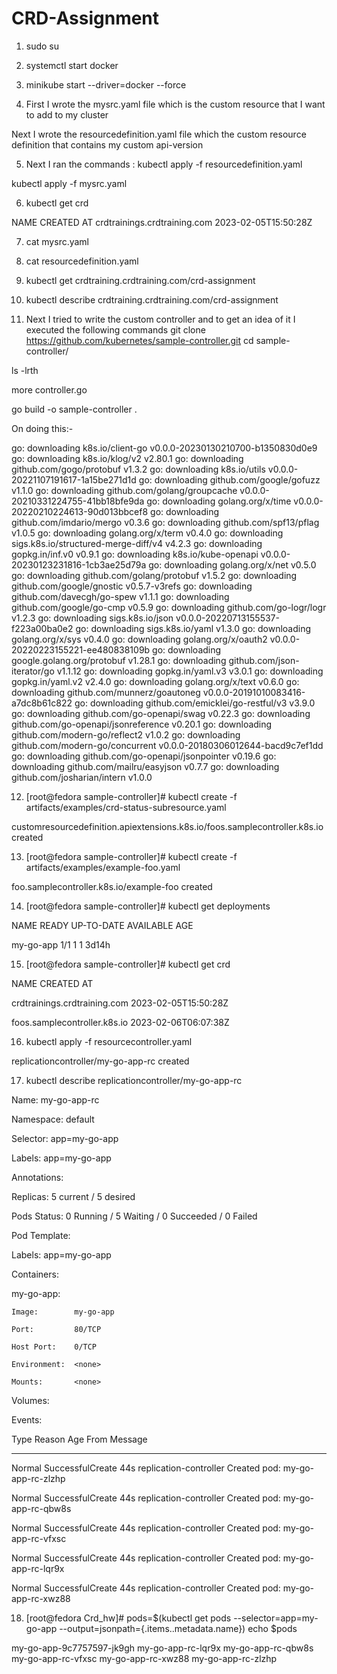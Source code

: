 # CRD-Assignment
1) sudo su


2) systemctl start docker


3) minikube start --driver=docker --force


4) First I wrote the mysrc.yaml file which is the custom resource that I want to add to my cluster

Next I wrote the resourcedefinition.yaml file which the custom resource definition that contains my custom api-version


5) Next I ran the commands :
  kubectl apply -f resourcedefinition.yaml
  
  kubectl apply -f mysrc.yaml
  

6) kubectl get crd

NAME                           CREATED AT
crdtrainings.crdtraining.com   2023-02-05T15:50:28Z

7) cat mysrc.yaml


8) cat resourcedefinition.yaml


9) kubectl get crdtraining.crdtraining.com/crd-assignment


10) kubectl describe crdtraining.crdtraining.com/crd-assignment


11) Next I tried to write the custom controller and to get an idea of it I executed the following commands
  git clone https://github.com/kubernetes/sample-controller.git
  cd sample-controller/
  
  ls -lrth
  
  more controller.go
  
  go build -o sample-controller .
  
  On doing this:-
  
go: downloading k8s.io/client-go v0.0.0-20230130210700-b1350830d0e9
go: downloading k8s.io/klog/v2 v2.80.1
go: downloading github.com/gogo/protobuf v1.3.2
go: downloading k8s.io/utils v0.0.0-20221107191617-1a15be271d1d
go: downloading github.com/google/gofuzz v1.1.0
go: downloading github.com/golang/groupcache v0.0.0-20210331224755-41bb18bfe9da
go: downloading golang.org/x/time v0.0.0-20220210224613-90d013bbcef8
go: downloading github.com/imdario/mergo v0.3.6
go: downloading github.com/spf13/pflag v1.0.5
go: downloading golang.org/x/term v0.4.0
go: downloading sigs.k8s.io/structured-merge-diff/v4 v4.2.3
go: downloading gopkg.in/inf.v0 v0.9.1
go: downloading k8s.io/kube-openapi v0.0.0-20230123231816-1cb3ae25d79a
go: downloading golang.org/x/net v0.5.0
go: downloading github.com/golang/protobuf v1.5.2
go: downloading github.com/google/gnostic v0.5.7-v3refs
go: downloading github.com/davecgh/go-spew v1.1.1
go: downloading github.com/google/go-cmp v0.5.9
go: downloading github.com/go-logr/logr v1.2.3
go: downloading sigs.k8s.io/json v0.0.0-20220713155537-f223a00ba0e2
go: downloading sigs.k8s.io/yaml v1.3.0
go: downloading golang.org/x/sys v0.4.0
go: downloading golang.org/x/oauth2 v0.0.0-20220223155221-ee480838109b
go: downloading google.golang.org/protobuf v1.28.1
go: downloading github.com/json-iterator/go v1.1.12
go: downloading gopkg.in/yaml.v3 v3.0.1
go: downloading gopkg.in/yaml.v2 v2.4.0
go: downloading golang.org/x/text v0.6.0
go: downloading github.com/munnerz/goautoneg v0.0.0-20191010083416-a7dc8b61c822
go: downloading github.com/emicklei/go-restful/v3 v3.9.0
go: downloading github.com/go-openapi/swag v0.22.3
go: downloading github.com/go-openapi/jsonreference v0.20.1
go: downloading github.com/modern-go/reflect2 v1.0.2
go: downloading github.com/modern-go/concurrent v0.0.0-20180306012644-bacd9c7ef1dd
go: downloading github.com/go-openapi/jsonpointer v0.19.6
go: downloading github.com/mailru/easyjson v0.7.7
go: downloading github.com/josharian/intern v1.0.0



12) [root@fedora sample-controller]# kubectl create -f artifacts/examples/crd-status-subresource.yaml

customresourcedefinition.apiextensions.k8s.io/foos.samplecontroller.k8s.io created


13) [root@fedora sample-controller]# kubectl create -f artifacts/examples/example-foo.yaml

foo.samplecontroller.k8s.io/example-foo created


14) [root@fedora sample-controller]# kubectl get deployments

NAME        READY   UP-TO-DATE   AVAILABLE   AGE

my-go-app   1/1     1            1           3d14h



15) [root@fedora sample-controller]# kubectl get crd

NAME                           CREATED AT

crdtrainings.crdtraining.com   2023-02-05T15:50:28Z

foos.samplecontroller.k8s.io   2023-02-06T06:07:38Z



16) kubectl apply -f resourcecontroller.yaml

replicationcontroller/my-go-app-rc created



17) kubectl describe replicationcontroller/my-go-app-rc


Name:         my-go-app-rc

Namespace:    default

Selector:     app=my-go-app

Labels:       app=my-go-app

Annotations:  <none>
  
Replicas:     5 current / 5 desired
  
Pods Status:  0 Running / 5 Waiting / 0 Succeeded / 0 Failed
  
Pod Template:
  
  Labels:  app=my-go-app
  
  Containers:
  
   my-go-app:
  
    Image:        my-go-app
  
    Port:         80/TCP
  
    Host Port:    0/TCP
  
    Environment:  <none>
  
    Mounts:       <none>
  
  Volumes:        <none>
  
Events:
  
  Type    Reason            Age   From                    Message
  
  ----    ------            ----  ----                    -------
  
  Normal  SuccessfulCreate  44s   replication-controller  Created pod: my-go-app-rc-zlzhp
  
  Normal  SuccessfulCreate  44s   replication-controller  Created pod: my-go-app-rc-qbw8s
  
  Normal  SuccessfulCreate  44s   replication-controller  Created pod: my-go-app-rc-vfxsc
  
  Normal  SuccessfulCreate  44s   replication-controller  Created pod: my-go-app-rc-lqr9x
  
  Normal  SuccessfulCreate  44s   replication-controller  Created pod: my-go-app-rc-xwz88
  
  
  
18) [root@fedora Crd_hw]# pods=$(kubectl get pods --selector=app=my-go-app --output=jsonpath={.items..metadata.name})
echo $pods
  
my-go-app-9c7757597-jk9gh  my-go-app-rc-lqr9x  my-go-app-rc-qbw8s  my-go-app-rc-vfxsc  my-go-app-rc-xwz88  my-go-app-rc-zlzhp

  
